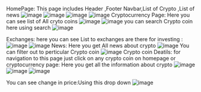 
HomePage:
This page includes Header ,Footer Navbar,List of Crypto ,List of news
![image](https://user-images.githubusercontent.com/67023201/144759884-6b152933-d527-4d2c-b9de-89d256c04a04.png)
![image](https://user-images.githubusercontent.com/67023201/144759926-d1fe1ebf-af29-42b5-a92c-81b217b6d486.png)
![image](https://user-images.githubusercontent.com/67023201/144759937-37df4750-e43c-4bb6-a955-eeeb048eab59.png)
![image](https://user-images.githubusercontent.com/67023201/144759943-d8170e06-f9dd-49a0-9bce-df83d826a59d.png)
Cryptocurrency Page:
Here you can see list of All cryto coins
![image](https://user-images.githubusercontent.com/67023201/144759993-822fdb23-13c5-4f52-8bf9-c043664c8765.png)
![image](https://user-images.githubusercontent.com/67023201/144759999-0b4a6a51-b4f0-412b-83ac-c5393db904c4.png)
you can search Crypto coin here using search 
![image](https://user-images.githubusercontent.com/67023201/144760113-3a55b1a2-e890-4889-b417-c4120e51fc88.png)

Exchanges:
here you can see List to exchanges are there for investing :
![image](https://user-images.githubusercontent.com/67023201/144760039-18d59cd3-1ef3-4ada-9934-32f471b3928e.png)
![image](https://user-images.githubusercontent.com/67023201/144760053-32a6a4e8-16d7-49e8-b145-1e6f2cf1d452.png)
News:
Here you get All news about crypto
![image](https://user-images.githubusercontent.com/67023201/144760061-1edde7c5-87e6-40ed-83f7-b260ec51c8b1.png)
You can filter out to perticular Crypto coin
![image](https://user-images.githubusercontent.com/67023201/144760084-1dfb92b6-2b14-4018-881e-05269d3d6ac2.png)
Crypto coin Deatils:
for navigation to this page just click on any crypto coin on homepage or cryptocurrency page:
Here you get all the information about crypto
![image](https://user-images.githubusercontent.com/67023201/144760137-992d0ce9-100a-4382-a170-c72b861ca4bb.png)
![image](https://user-images.githubusercontent.com/67023201/144760172-d34afff5-fdf6-4e2a-b5c3-03ccd2104297.png)
![image](https://user-images.githubusercontent.com/67023201/144760177-0452ab1b-451d-4cab-97b6-e93cbb8c1e20.png)

You can see change in price:Using this drop down
![image](https://user-images.githubusercontent.com/67023201/144760201-f658d52c-7b68-495a-b0fa-c5fe0dcca9e0.png)


